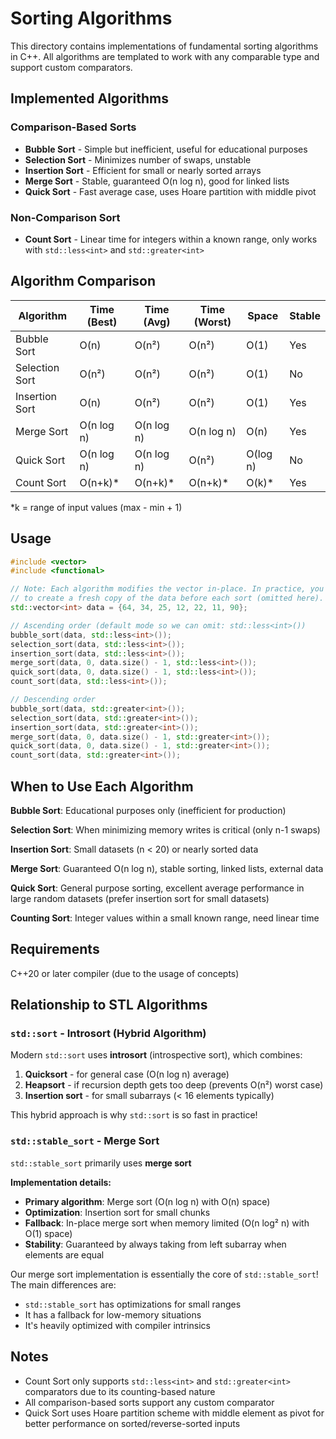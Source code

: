 # Sorting Algorithms

This directory contains implementations of fundamental sorting algorithms in C++. All algorithms are templated to work with any comparable type and support custom comparators.

## Implemented Algorithms

### Comparison-Based Sorts
- **Bubble Sort** - Simple but inefficient, useful for educational purposes
- **Selection Sort** - Minimizes number of swaps, unstable
- **Insertion Sort** - Efficient for small or nearly sorted arrays
- **Merge Sort** - Stable, guaranteed O(n log n), good for linked lists
- **Quick Sort** - Fast average case, uses Hoare partition with middle pivot

### Non-Comparison Sort
- **Count Sort** - Linear time for integers within a known range, only works with `std::less<int>` and `std::greater<int>`

## Algorithm Comparison

| Algorithm      | Time (Best) | Time (Avg)  | Time (Worst) | Space    | Stable |
|----------------|-------------|-------------|--------------|----------|--------|
| Bubble Sort    | O(n)        | O(n²)       | O(n²)        | O(1)     | Yes    |
| Selection Sort | O(n²)       | O(n²)       | O(n²)        | O(1)     | No     |
| Insertion Sort | O(n)        | O(n²)       | O(n²)        | O(1)     | Yes    |
| Merge Sort     | O(n log n)  | O(n log n)  | O(n log n)   | O(n)     | Yes    |
| Quick Sort     | O(n log n)  | O(n log n)  | O(n²)        | O(log n) | No     |
| Count Sort     | O(n+k)*     | O(n+k)*     | O(n+k)*      | O(k)*    | Yes    |

*k = range of input values (max - min + 1)

## Usage

```cpp
#include <vector>
#include <functional>

// Note: Each algorithm modifies the vector in-place. In practice, you'd need
// to create a fresh copy of the data before each sort (omitted here).
std::vector<int> data = {64, 34, 25, 12, 22, 11, 90};

// Ascending order (default mode so we can omit: std::less<int>())
bubble_sort(data, std::less<int>());
selection_sort(data, std::less<int>());
insertion_sort(data, std::less<int>());
merge_sort(data, 0, data.size() - 1, std::less<int>());
quick_sort(data, 0, data.size() - 1, std::less<int>());
count_sort(data, std::less<int>());

// Descending order
bubble_sort(data, std::greater<int>());
selection_sort(data, std::greater<int>());
insertion_sort(data, std::greater<int>());
merge_sort(data, 0, data.size() - 1, std::greater<int>());
quick_sort(data, 0, data.size() - 1, std::greater<int>());
count_sort(data, std::greater<int>());
```

## When to Use Each Algorithm

**Bubble Sort**: Educational purposes only (inefficient for production)

**Selection Sort**: When minimizing memory writes is critical (only n-1 swaps)

**Insertion Sort**: Small datasets (n < 20) or nearly sorted data

**Merge Sort**: Guaranteed O(n log n), stable sorting, linked lists, external data

**Quick Sort**: General purpose sorting, excellent average performance in large random datasets (prefer insertion sort for small datasets)

**Counting Sort**: Integer values within a small known range, need linear time

## Requirements

C++20 or later compiler (due to the usage of concepts)

## Relationship to STL Algorithms

### `std::sort` - Introsort (Hybrid Algorithm)
Modern `std::sort` uses **introsort** (introspective sort), which combines:
1. **Quicksort** - for general case (O(n log n) average)
2. **Heapsort** - if recursion depth gets too deep (prevents O(n²) worst case)
3. **Insertion sort** - for small subarrays (< 16 elements typically)

This hybrid approach is why `std::sort` is so fast in practice!

### `std::stable_sort` - Merge Sort
`std::stable_sort` primarily uses **merge sort**

**Implementation details:**
- **Primary algorithm**: Merge sort (O(n log n) with O(n) space)
- **Optimization**: Insertion sort for small chunks
- **Fallback**: In-place merge sort when memory limited (O(n log² n) with O(1) space)
- **Stability**: Guaranteed by always taking from left subarray when elements are equal

Our merge sort implementation is essentially the core of `std::stable_sort`! The main differences are:
- `std::stable_sort` has optimizations for small ranges
- It has a fallback for low-memory situations
- It's heavily optimized with compiler intrinsics

## Notes

- Count Sort only supports `std::less<int>` and `std::greater<int>` comparators due to its counting-based nature
- All comparison-based sorts support any custom comparator
- Quick Sort uses Hoare partition scheme with middle element as pivot for better performance on sorted/reverse-sorted inputs
